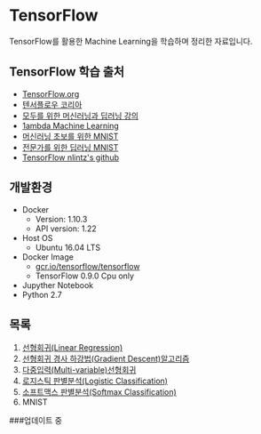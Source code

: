 # TensorFlow

TensorFlow를 활용한 Machine Learning을 학습하며 정리한 자료입니다.

## TensorFlow 학습 출처
 - [TensorFlow.org](https://www.tensorflow.org/)
 - [텐서플로우 코리아](https://tensorflowkorea.wordpress.com/)
 - [모두를 위한 머신러닝과 딥러닝 강의](http://hunkim.github.io/ml/) 
 - [1ambda Machine Learning](https://1ambda.github.io/92/data-analysis/)
 - [머신러닝 초보를 위한 MNIST](https://codeonweb.com/entry/12045839-0aa9-4bad-8c7e-336b89401e10)
 - [전문가를 위한 딥러닝 MNIST](https://codeonweb.com/entry/f50e23df-0f23-4e56-95a6-efb9981716f7)
 - [TensorFlow nlintz's github](https://github.com/nlintz/TensorFlow-Tutorials)
 
## 개발환경
- Docker
  - Version: 1.10.3
  - API version: 1.22
- Host OS
  - Ubuntu 16.04 LTS
- Docker Image
  - [gcr.io/tensorflow/tensorflow](https://www.tensorflow.org/versions/r0.9/get_started/os_setup.html#docker-installation)
  - TensorFlow 0.9.0 Cpu only
- Jupyther Notebook
- Python 2.7

## 목록
1. [선형회귀(Linear Regression)](https://github.com/mentalveritas/tensorflow/tree/master/01-LinearRegression)
2. [선형회귀 경사 하강법(Gradient Descent)알고리즘](https://github.com/mentalveritas/tensorflow/tree/master/02-Cost)
3. [다중입력(Multi-variable)선형회귀](https://github.com/mentalveritas/tensorflow/tree/master/03-MultiVariable)
4. [로지스틱 판별분석(Logistic Classification)](https://github.com/mentalveritas/tensorflow/tree/master/04-LogisticClassification)
5. [소프트맥스 판별분석(Softmax Classification)](https://github.com/mentalveritas/tensorflow/tree/master/05-SoftmaxClassification)
6. MNIST


###업데이트 중
